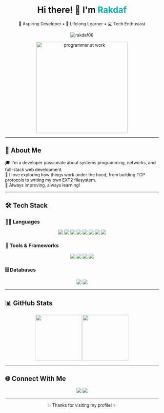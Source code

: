 <h1 align="center">Hi there! 👋 I'm <span style="color:#00ADB5">Rakdaf</span></h1>
<p align="center">
  🚀 Aspiring Developer • 🧠 Lifelong Learner • 💻 Tech Enthusiast
</p>

<p align="center">
  <img src="https://komarev.com/ghpvc/?username=rakdaf08&label=Profile%20views&color=0e75b6&style=flat" alt="rakdaf08" />
</p>

<p align="center">
  <img src="https://media.giphy.com/media/qgQUggAC3Pfv687qPC/giphy.gif" width="300" alt="programmer at work" />
</p>

---

## 🚀 About Me

🎓 I'm a developer passionate about systems programming, networks, and full-stack web development.  
🧪 I love exploring how things work under the hood, from building TCP protocols to writing my own EXT2 filesystem.  
🧠 Always improving, always learning!

---

## 🛠️ Tech Stack

### 👨‍💻 Languages
<p align="center">
  <img src="https://img.shields.io/badge/Python-3776AB?style=flat&logo=python&logoColor=white"/>
  <img src="https://img.shields.io/badge/Java-ED8B00?style=flat&logo=openjdk&logoColor=white"/>
  <img src="https://img.shields.io/badge/C-00599C?style=flat&logo=c&logoColor=white"/>
  <img src="https://img.shields.io/badge/C++-00599C?style=flat&logo=c%2B%2B&logoColor=white"/>
  <img src="https://img.shields.io/badge/C%23-239120?style=flat&logo=c-sharp&logoColor=white"/>
  <img src="https://img.shields.io/badge/Go-00ADD8?style=flat&logo=go&logoColor=white"/>
  <img src="https://img.shields.io/badge/JavaScript-F7DF1E?style=flat&logo=javascript&logoColor=black"/>
  <img src="https://img.shields.io/badge/TypeScript-3178C6?style=flat&logo=typescript&logoColor=white"/>
</p>

### 🧰 Tools & Frameworks
<p align="center">
  <img src="https://img.shields.io/badge/Next.js-000000?style=flat&logo=next.js&logoColor=white"/>
  <img src="https://img.shields.io/badge/Tailwind_CSS-38B2AC?style=flat&logo=tailwind-css&logoColor=white"/>
  <img src="https://img.shields.io/badge/Docker-2496ED?style=flat&logo=docker&logoColor=white"/>
  <img src="https://img.shields.io/badge/Linux-FCC624?style=flat&logo=linux&logoColor=black"/>
</p>

### 🗄️ Databases
<p align="center">
  <img src="https://img.shields.io/badge/MySQL-4479A1?style=flat&logo=mysql&logoColor=white"/>
  <img src="https://img.shields.io/badge/MariaDB-003545?style=flat&logo=mariadb&logoColor=white"/>
</p>

---

## 📊 GitHub Stats

<p align="center">
  <img src="https://github-readme-stats.vercel.app/api?username=rakdaf08&show_icons=true&theme=tokyonight" height="150"/>
  <img src="https://github-readme-stats.vercel.app/api/top-langs/?username=rakdaf08&layout=compact&theme=tokyonight" height="150"/>
</p>

---

## 🌐 Connect With Me

<p align="center">
  <a href="mailto:raka.daffa2005@gmail.com"><img src="https://img.shields.io/badge/Gmail-D14836?style=flat&logo=gmail&logoColor=white"/></a>
  <a href="https://www.linkedin.com/in/rakadaffa/"><img src="https://img.shields.io/badge/LinkedIn-0077B5?style=flat&logo=linkedin&logoColor=white"/></a>
</p>

---

<p align="center">✨ Thanks for visiting my profile! ✨</p>
